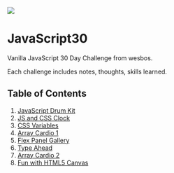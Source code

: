 ![](https://javascript30.com/images/JS3-social-share.png)

# JavaScript30

Vanilla JavaScript 30 Day Challenge from wesbos.

Each challenge includes notes, thoughts, skills learned.

## Table of Contents

1.  [JavaScript Drum Kit](./01%20-%20JavaScript%20Drum%20Kit)
2.  [JS and CSS Clock](./02%20-%20JS%20and%20CSS%20Clock)
3.  [CSS Variables](./03%20-%20CSS%20Variables)
4.  [Array Cardio 1](./04%20-%20Array%20Cardio%20Day%201)
5.  [Flex Panel Gallery](./05%20-%20Flex%20Panel%20Gallery)
6.  [Type Ahead](./06%20-%20Type%20Ahead)
7.  [Array Cardio 2](./07%20-%20Array%20Cardio%20Day%202)
8.  [Fun with HTML5 Canvas](./08%20-%20Fun%20with%20HTML5%20Canvas)
